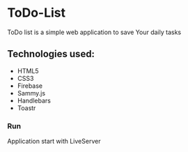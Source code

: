 # ToDo-List
ToDo list is a simple web application to save Your daily tasks

## Technologies used:
- HTML5
- CSS3
- Firebase
- Sammy.js
- Handlebars
- Toastr

### Run
Application start with LiveServer
